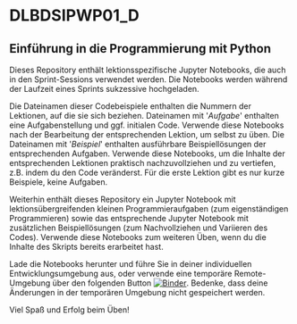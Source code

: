 # DLBDSIPWP01_D
## Einführung in die Programmierung mit Python

Dieses Repository enthält lektionsspezifische Jupyter Notebooks, die auch in den Sprint-Sessions verwendet werden. Die Notebooks werden während der Laufzeit eines Sprints sukzessive hochgeladen.

Die Dateinamen dieser Codebeispiele enthalten die Nummern der Lektionen, auf die sie sich beziehen. Dateinamen mit '_Aufgabe_' enthalten eine Aufgabenstellung und ggf. initialen Code. Verwende diese Notebooks nach der Bearbeitung der entsprechenden Lektion, um selbst zu üben. Die Dateinamen mit '_Beispiel_' enthalten ausführbare Beispiellösungen der entsprechenden Aufgaben. Verwende diese Notebooks, um die Inhalte der entsprechenden Lektionen praktisch nachzuvollziehen und zu vertiefen, z.B. indem du den Code veränderst. Für die erste Lektion gibt es nur kurze Beispiele, keine Aufgaben. 

Weiterhin enthält dieses Repository ein Jupyter Notebook mit lektionsübergreifenden kleinen Programmieraufgaben (zum eigenständigen Programmieren) sowie das entsprechende Jupyter Notebook mit zusätzlichen Beispiellösungen (zum Nachvollziehen und Variieren des Codes). Verwende diese Notebooks zum weiteren Üben, wenn du die Inhalte des Skripts bereits erarbeitet hast.

Lade die Notebooks herunter und führe Sie in deiner individuellen Entwicklungsumgebung aus, oder verwende eine temporäre Remote-Umgebung über den folgenden Button [![Binder](https://mybinder.org/badge_logo.svg)](https://mybinder.org/v2/gh/iubh/DLBDSIPWP01_D/main). Bedenke, dass deine Änderungen in der temporären Umgebung nicht gespeichert werden.

Viel Spaß und Erfolg beim Üben!
